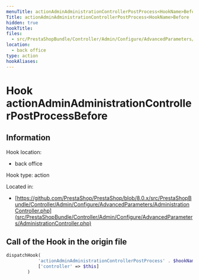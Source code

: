 ```yaml
---
menuTitle: actionAdminAdministrationControllerPostProcess<HookName>Before
Title: actionAdminAdministrationControllerPostProcess<HookName>Before
hidden: true
hookTitle: 
files:
  - src/PrestaShopBundle/Controller/Admin/Configure/AdvancedParameters/AdministrationController.php
location:
  - back office
type: action
hookAliases:
---
```


# Hook actionAdminAdministrationControllerPostProcess<HookName>Before

## Information

Hook location:
  - back office

Hook type: action

Located in: 
  - [https://github.com/PrestaShop/PrestaShop/blob/8.0.x/src/PrestaShopBundle/Controller/Admin/Configure/AdvancedParameters/AdministrationController.php](src/PrestaShopBundle/Controller/Admin/Configure/AdvancedParameters/AdministrationController.php)

## Call of the Hook in the origin file

```php
dispatchHook(
            'actionAdminAdministrationControllerPostProcess' . $hookName . 'Before',
            ['controller' => $this]
        )
```
